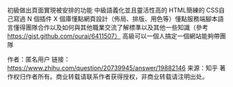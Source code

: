 ﻿初級做出頁面實現被安排的功能
中級語義化並且靈活性高的 HTML簡練的 CSS自己寫過 N 個插件 X 個庫懂點網頁設計（佈局、排版、用色等）懂點服務端腳本語言懂得團隊合作以及如何與其他職業交流了解標準以及其他一些知識（參考 https://gist.github.com/ourai/6411507）
高級可以一個人搞定一個網站能夠帶團隊

作者：匿名用户
链接：https://www.zhihu.com/question/20739945/answer/19882146
来源：知乎
著作权归作者所有。商业转载请联系作者获得授权，非商业转载请注明出处。